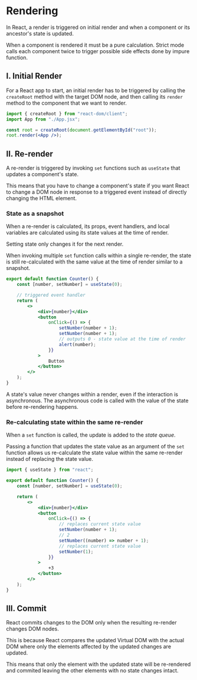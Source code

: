 # **Rendering**

In React, a render is triggered on initial render and when a component or its ancestor's state is updated.

When a component is rendered it must be a pure calculation. Strict mode calls each component twice to trigger possible side effects done by impure function.

## **I. Initial Render**

For a React app to start, an initial render has to be triggered by calling the `createRoot` method with the target DOM node, and then calling its `render` method to the component that we want to render.

```jsx
import { createRoot } from "react-dom/client";
import App from "./App.jsx";

const root = createRoot(document.getElementById("root"));
root.render(<App />);
```

## **II. Re-render**

A re-render is triggered by invoking `set` functions such as `useState` that updates a component's state.

This means that you have to change a component's state if you want React to change a DOM node in response to a triggered event instead of directly changing the HTML element.

### **State as a snapshot**

When a re-render is calculated, its props, event handlers, and local variables are calculated using its state values at the time of render.

Setting state only changes it for the next render.

When invoking multiple `set` function calls within a single re-render, the state is still re-calculated with the same value at the time of render similar to a snapshot.

```jsx
export default function Counter() {
	const [number, setNumber] = useState(0);

	// triggered event handler
	return (
		<>
			<div>{number}</div>
			<button
				onClick={() => {
					setNumber(number + 1);
					setNumber(number + 1);
					// outputs 0 - state value at the time of render
					alert(number);
				}}
			>
				Button
			</button>
		</>
	);
}
```

A state's value never changes within a render, even if the interaction is asynchronous. The asynchronous code is called with the value of the state before re-rendering happens.

### **Re-calculating state within the same re-render**

When a `set` function is called, the update is added to the _state queue_.

Passing a function that updates the state value as an argument of the `set` function allows us re-calculate the state value within the same re-render instead of replacing the state value.

```jsx
import { useState } from "react";

export default function Counter() {
	const [number, setNumber] = useState(0);

	return (
		<>
			<div>{number}</div>
			<button
				onClick={() => {
					// replaces current state value
					setNumber(number + 1);
					// 2
					setNumber((number) => number + 1);
					// replaces current state value
					setNumber(1);
				}}
			>
				+3
			</button>
		</>
	);
}
```

## **III. Commit**

React commits changes to the DOM only when the resulting re-render changes DOM nodes.

This is because React compares the updated Virtual DOM with the actual DOM where only the elements affected by the updated changes are updated.

This means that only the element with the updated state will be re-rendered and commited leaving the other elements with no state changes intact.

